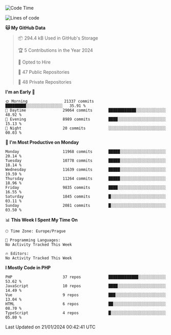 <!--START_SECTION:waka-->
![Code Time](http://img.shields.io/badge/Code%20Time-1%2C583%20hrs%2058%20mins-blue)

![Lines of code](https://img.shields.io/badge/From%20Hello%20World%20I%27ve%20Written-18.8%20million%20lines%20of%20code-blue)

**🐱 My GitHub Data** 

> 📦 294.4 kB Used in GitHub's Storage 
 > 
> 🏆 5 Contributions in the Year 2024
 > 
> 💼 Opted to Hire
 > 
> 📜 47 Public Repositories 
 > 
> 🔑 48 Private Repositories 
 > 
**I'm an Early 🐤** 

```text
🌞 Morning                21337 commits       █████████░░░░░░░░░░░░░░░░   35.91 % 
🌆 Daytime                29064 commits       ████████████░░░░░░░░░░░░░   48.92 % 
🌃 Evening                8989 commits        ████░░░░░░░░░░░░░░░░░░░░░   15.13 % 
🌙 Night                  20 commits          ░░░░░░░░░░░░░░░░░░░░░░░░░   00.03 % 
```
📅 **I'm Most Productive on Monday** 

```text
Monday                   11968 commits       █████░░░░░░░░░░░░░░░░░░░░   20.14 % 
Tuesday                  10778 commits       █████░░░░░░░░░░░░░░░░░░░░   18.14 % 
Wednesday                11639 commits       █████░░░░░░░░░░░░░░░░░░░░   19.59 % 
Thursday                 11264 commits       █████░░░░░░░░░░░░░░░░░░░░   18.96 % 
Friday                   9835 commits        ████░░░░░░░░░░░░░░░░░░░░░   16.55 % 
Saturday                 1845 commits        █░░░░░░░░░░░░░░░░░░░░░░░░   03.11 % 
Sunday                   2081 commits        █░░░░░░░░░░░░░░░░░░░░░░░░   03.50 % 
```


📊 **This Week I Spent My Time On** 

```text
🕑︎ Time Zone: Europe/Prague

💬 Programming Languages: 
No Activity Tracked This Week

🔥 Editors: 
No Activity Tracked This Week
```

**I Mostly Code in PHP** 

```text
PHP                      37 repos            █████████████░░░░░░░░░░░░   53.62 % 
JavaScript               10 repos            ████░░░░░░░░░░░░░░░░░░░░░   14.49 % 
Vue                      9 repos             ███░░░░░░░░░░░░░░░░░░░░░░   13.04 % 
HTML                     6 repos             ██░░░░░░░░░░░░░░░░░░░░░░░   08.70 % 
TypeScript               4 repos             █░░░░░░░░░░░░░░░░░░░░░░░░   05.80 % 
```




 Last Updated on 21/01/2024 00:42:41 UTC
<!--END_SECTION:waka-->
<!--
**AlexKratky/AlexKratky** is a ✨ _special_ ✨ repository because its `README.md` (this file) appears on your GitHub profile.

Here are some ideas to get you started:

- 🔭 I’m currently working on ...
- 🌱 I’m currently learning ...
- 👯 I’m looking to collaborate on ...
- 🤔 I’m looking for help with ...
- 💬 Ask me about ...
- 📫 How to reach me: ...
- 😄 Pronouns: ...
- ⚡ Fun fact: ...
-->
